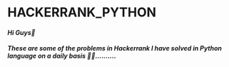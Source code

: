 # HACKERRANK_PYTHON
#### *Hi Guys👋*
***These are some of the problems in Hackerrank I have solved in Python language on a daily basis 👨‍💻..........***
